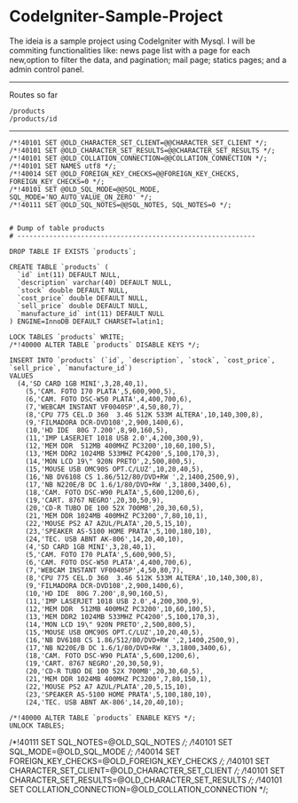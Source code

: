 CodeIgniter-Sample-Project
==========================

The ideia is a sample project using CodeIgniter with Mysql. 
I will be commiting functionalities like: 
  news page list with a page for each new,option to filter the data, and pagination; 
  mail page;
  statics pages;
  and a admin control panel.

------------------------------------------------------------------

Routes so far

```
/products
/products/id
```

------------------------------------------------------------------

```
/*!40101 SET @OLD_CHARACTER_SET_CLIENT=@@CHARACTER_SET_CLIENT */;
/*!40101 SET @OLD_CHARACTER_SET_RESULTS=@@CHARACTER_SET_RESULTS */;
/*!40101 SET @OLD_COLLATION_CONNECTION=@@COLLATION_CONNECTION */;
/*!40101 SET NAMES utf8 */;
/*!40014 SET @OLD_FOREIGN_KEY_CHECKS=@@FOREIGN_KEY_CHECKS, FOREIGN_KEY_CHECKS=0 */;
/*!40101 SET @OLD_SQL_MODE=@@SQL_MODE, SQL_MODE='NO_AUTO_VALUE_ON_ZERO' */;
/*!40111 SET @OLD_SQL_NOTES=@@SQL_NOTES, SQL_NOTES=0 */;


# Dump of table products
# ------------------------------------------------------------

DROP TABLE IF EXISTS `products`;

CREATE TABLE `products` (
  `id` int(11) DEFAULT NULL,
  `description` varchar(40) DEFAULT NULL,
  `stock` double DEFAULT NULL,
  `cost_price` double DEFAULT NULL,
  `sell_price` double DEFAULT NULL,
  `manufacture_id` int(11) DEFAULT NULL
) ENGINE=InnoDB DEFAULT CHARSET=latin1;

LOCK TABLES `products` WRITE;
/*!40000 ALTER TABLE `products` DISABLE KEYS */;

INSERT INTO `products` (`id`, `description`, `stock`, `cost_price`, `sell_price`, `manufacture_id`)
VALUES
  (4,'SD CARD 1GB MINI',3,28,40,1),
	(5,'CAM. FOTO I70 PLATA',5,600,900,5),
	(6,'CAM. FOTO DSC-W50 PLATA',4,400,700,6),
	(7,'WEBCAM INSTANT VF0040SP',4,50,80,7),
	(8,'CPU 775 CEL.D 360  3.46 512K 533M ALTERA',10,140,300,8),
	(9,'FILMADORA DCR-DVD108',2,900,1400,6),
	(10,'HD IDE  80G 7.200',8,90,160,5),
	(11,'IMP LASERJET 1018 USB 2.0',4,200,300,9),
	(12,'MEM DDR  512MB 400MHZ PC3200',10,60,100,5),
	(13,'MEM DDR2 1024MB 533MHZ PC4200',5,100,170,3),
	(14,'MON LCD 19\" 920N PRETO',2,500,800,5),
	(15,'MOUSE USB OMC90S OPT.C/LUZ',10,20,40,5),
	(16,'NB DV6108 CS 1.86/512/80/DVD+RW ',2,1400,2500,9),
	(17,'NB N220E/B DC 1.6/1/80/DVD+RW ',3,1800,3400,6),
	(18,'CAM. FOTO DSC-W90 PLATA',5,600,1200,6),
	(19,'CART. 8767 NEGRO',20,30,50,9),
	(20,'CD-R TUBO DE 100 52X 700MB',20,30,60,5),
	(21,'MEM DDR 1024MB 400MHZ PC3200',7,80,10,1),
	(22,'MOUSE PS2 A7 AZUL/PLATA',20,5,15,10),
	(23,'SPEAKER AS-5100 HOME PRATA',5,100,180,10),
	(24,'TEC. USB ABNT AK-806',14,20,40,10),
	(4,'SD CARD 1GB MINI',3,28,40,1),
	(5,'CAM. FOTO I70 PLATA',5,600,900,5),
	(6,'CAM. FOTO DSC-W50 PLATA',4,400,700,6),
	(7,'WEBCAM INSTANT VF0040SP',4,50,80,7),
	(8,'CPU 775 CEL.D 360  3.46 512K 533M ALTERA',10,140,300,8),
	(9,'FILMADORA DCR-DVD108',2,900,1400,6),
	(10,'HD IDE  80G 7.200',8,90,160,5),
	(11,'IMP LASERJET 1018 USB 2.0',4,200,300,9),
	(12,'MEM DDR  512MB 400MHZ PC3200',10,60,100,5),
	(13,'MEM DDR2 1024MB 533MHZ PC4200',5,100,170,3),
	(14,'MON LCD 19\" 920N PRETO',2,500,800,5),
	(15,'MOUSE USB OMC90S OPT.C/LUZ',10,20,40,5),
	(16,'NB DV6108 CS 1.86/512/80/DVD+RW ',2,1400,2500,9),
	(17,'NB N220E/B DC 1.6/1/80/DVD+RW ',3,1800,3400,6),
	(18,'CAM. FOTO DSC-W90 PLATA',5,600,1200,6),
	(19,'CART. 8767 NEGRO',20,30,50,9),
	(20,'CD-R TUBO DE 100 52X 700MB',20,30,60,5),
	(21,'MEM DDR 1024MB 400MHZ PC3200',7,80,150,1),
	(22,'MOUSE PS2 A7 AZUL/PLATA',20,5,15,10),
	(23,'SPEAKER AS-5100 HOME PRATA',5,100,180,10),
	(24,'TEC. USB ABNT AK-806',14,20,40,10);

/*!40000 ALTER TABLE `products` ENABLE KEYS */;
UNLOCK TABLES;
```


/*!40111 SET SQL_NOTES=@OLD_SQL_NOTES */;
/*!40101 SET SQL_MODE=@OLD_SQL_MODE */;
/*!40014 SET FOREIGN_KEY_CHECKS=@OLD_FOREIGN_KEY_CHECKS */;
/*!40101 SET CHARACTER_SET_CLIENT=@OLD_CHARACTER_SET_CLIENT */;
/*!40101 SET CHARACTER_SET_RESULTS=@OLD_CHARACTER_SET_RESULTS */;
/*!40101 SET COLLATION_CONNECTION=@OLD_COLLATION_CONNECTION */;
